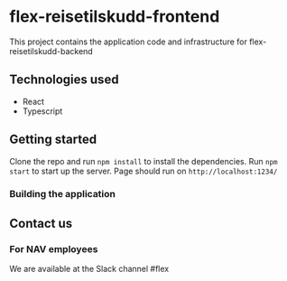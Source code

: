 # flex-reisetilskudd-frontend
This project contains the application code and infrastructure for flex-reisetilskudd-backend
## Technologies used
* React
* Typescript

## Getting started
Clone the repo and run `npm install` to install the dependencies.
Run `npm start` to start up the server. Page should run on `http://localhost:1234/`


### Building the application
## Contact us

### For NAV employees
We are available at the Slack channel #flex

